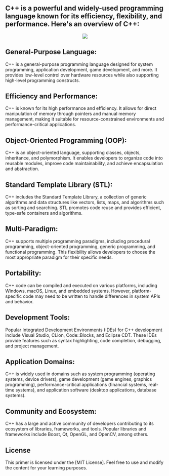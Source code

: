 ## C++ is a powerful and widely-used programming language known for its efficiency, flexibility, and performance. Here's an overview of C++:

<div id="header" align="center">
  <img src="https://media.giphy.com/media/v1.Y2lkPTc5MGI3NjExczljdW8wZTFudGlqcW9ydXQ1NzQyaXFzM2R6YTlybWw4cmgwYjNxcyZlcD12MV9pbnRlcm5hbF9naWZfYnlfaWQmY3Q9Zw/l8G8sdTRURRBANPpPR/giphy.gif"/>
</div>

## General-Purpose Language: 
C++ is a general-purpose programming language designed for system programming, application development, game development, and more. It provides low-level control over hardware resources while also supporting high-level programming constructs.

## Efficiency and Performance: 
C++ is known for its high performance and efficiency. It allows for direct manipulation of memory through pointers and manual memory management, making it suitable for resource-constrained environments and performance-critical applications.

## Object-Oriented Programming (OOP):
C++ is an object-oriented language, supporting classes, objects, inheritance, and polymorphism. It enables developers to organize code into reusable modules, improve code maintainability, and achieve encapsulation and abstraction.

## Standard Template Library (STL): 
C++ includes the Standard Template Library, a collection of generic algorithms and data structures like vectors, lists, maps, and algorithms such as sorting and searching. STL promotes code reuse and provides efficient, type-safe containers and algorithms.

## Multi-Paradigm: 
C++ supports multiple programming paradigms, including procedural programming, object-oriented programming, generic programming, and functional programming. This flexibility allows developers to choose the most appropriate paradigm for their specific needs.

## Portability: 
C++ code can be compiled and executed on various platforms, including Windows, macOS, Linux, and embedded systems. However, platform-specific code may need to be written to handle differences in system APIs and behavior.

## Development Tools: 
Popular Integrated Development Environments (IDEs) for C++ development include Visual Studio, CLion, Code::Blocks, and Eclipse CDT. These IDEs provide features such as syntax highlighting, code completion, debugging, and project management.

## Application Domains: 
C++ is widely used in domains such as system programming (operating systems, device drivers), game development (game engines, graphics programming), performance-critical applications (financial systems, real-time systems), and application software (desktop applications, database systems).

## Community and Ecosystem: 
C++ has a large and active community of developers contributing to its ecosystem of libraries, frameworks, and tools. Popular libraries and frameworks include Boost, Qt, OpenGL, and OpenCV, among others.

## License

This primer is licensed under the [MIT License]. Feel free to use and modify the content for your learning purposes.


